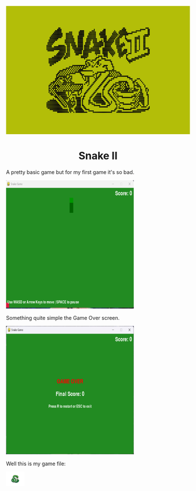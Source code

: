 <img src="Data/Banner-Snake.png"  width="900" height="350" />

<h1 align="center">Snake II</h1> 

<p>A pretty basic game but for my first game it's so bad.</p> 
<img src="Data/Juego.png" width="350" height="350" />

<p>Something quite simple the Game Over screen.</p> 
<img src="Data/Perder.png" width="350" height="350" />

<p>Well this is my game file: </p> 

  <a href="">
    <img src="Data/Descarga.png" alt="Descargas" width="50"/>
  </a>
